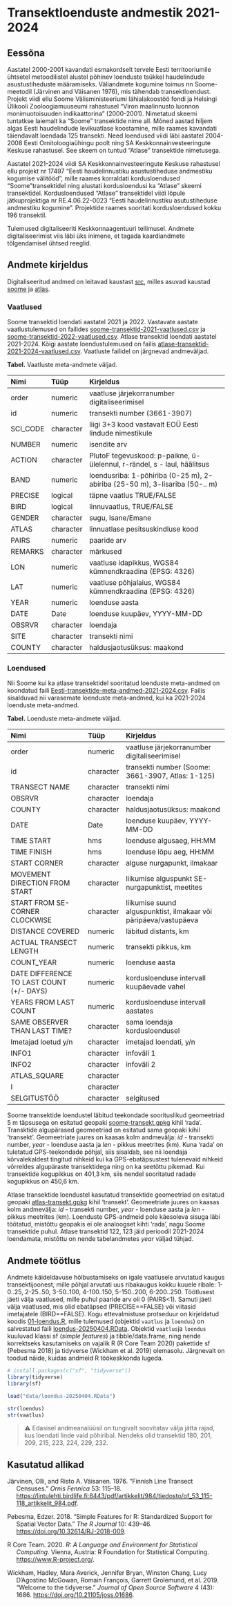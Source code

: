 Transektloenduste andmestik 2021-2024
================

## Eessõna

Aastatel 2000-2001 kavandati esmakordselt tervele Eesti territooriumile
ühtsetel metoodilistel alustel põhinev loenduste tsükkel haudelindude
asustustiheduste määramiseks. Väliandmete kogumine toimus nn
Soome-meetodil (Järvinen and Väisanen 1976), mis tähendab
transektloendust. Projekt viidi ellu Soome Välisministeeriumi
lähialakoostöö fondi ja Helsingi Ülikooli Zooloogiamuuseumi rahastusel
“Viron maalinnusto luonnon monimuotoisuuden indikaattorina” (2000-2001).
Nimetatud skeemi tuntatkse laiemalt ka “Soome” transektide nime all.
Mõned aastad hiljem algas Eesti haudelindude levikuatlase koostamine,
mille raames kavandati täiendavalt loendada 125 transekti. Need
loendused viidi läbi aastatel 2004-2008 Eesti Ornitoloogiaühingu poolt
ning SA Keskkonnainvesteeringute Keskuse rahastusel. See skeem on tuntud
“Atlase” transektide nimetusega.

Aastatel 2021-2024 viidi SA Keskkonnainvesteeringute Keskuse rahastusel
ellu projekt nr 17497 “Eesti haudelinnustiku asustustiheduse andmestiku
kogumise välitööd”, mille raames korraldati kordusloendused
“Soome”transektidel ning alustati kordusloendusi ka “Atlase” skeemi
transektidel. Kordusloendused “Atlase” transektidel viidi lõpule
jätkuprojektiga nr RE.4.06.22-0023 “Eesti haudelinnustiku asutustiheduse
andmestiku kogumine”. Projektide raames sooritati kordusloendused kokku
196 transektil.

Tulemused digitaliseeriti Keskkonnaagentuuri tellimusel. Andmete
digitaliseerimist viis läbi üks inimene, et tagada kaardiandmete
tõlgendamisel ühtsed reeglid.

## Andmete kirjeldus

Digitaliseeritud andmed on leitavad kaustast [src](./src), milles asuvad
kaustad [soome](./src/soome) ja [atlas](./src/atlas).

### Vaatlused

Soome transektid loendati aastatel 2021 ja 2022. Vastavate aastate
vaatlustulemused on failides
[soome-transektid-2021-vaatlused.csv](./src/soome/soome-transektid-2021-vaatlused.csv)
ja
[soome-transektid-2022-vaatlused.csv](./src/soome/soome-transektid-2022-vaatlused.csv).
Atlase transektid loendati aastatel 2021-2024. Kõigi aastate
loendustulemused on failis
[atlase-transektid-2021-2024-vaatlused.csv](./src/atlas/atlase-transektid-2021-2024-vaatlused.csv).
Vaatluste failidel on järgnevad andmeväljad.

**Tabel.** Vaatluste meta-andmete väljad.

| Nimi | Tüüp | Kirjeldus |
|:---|:---|:---|
| order | numeric | vaatluse järjekorranumber digitaliseerimisel |
| id | numeric | transekti number (3661-3907) |
| SCI_CODE | character | liigi 3+3 kood vastavalt EOÜ Eesti lindude nimestikule |
| NUMBER | numeric | isendite arv |
| ACTION | character | PlutoF tegevuskood: p-paikne, ü-ülelennul, r-rändel, s - laul, häälitsus |
| BAND | numeric | loendusriba: 1-põhiriba (0-25 m), 2-abiriba (25-50 m), 3-lisariba (50-.. m) |
| PRECISE | logical | täpne vaatlus TRUE/FALSE |
| BIRD | logical | linnuvaatlus, TRUE/FALSE |
| GENDER | character | sugu, Isane/Emane |
| ATLAS | character | linnuatlase pesitsuskindluse kood |
| PAIRS | numeric | paaride arv |
| REMARKS | character | märkused |
| LON | numeric | vaatluse idapikkus, WGS84 kümnendkraadina (EPSG: 4326) |
| LAT | numeric | vaatluse põhjalaius, WGS84 kümnendkraadina (EPSG: 4326) |
| YEAR | numeric | loenduse aasta |
| DATE | Date | loenduse kuupäev, YYYY-MM-DD |
| OBSRVR | character | loendaja |
| SITE | character | transekti nimi |
| COUNTY | character | haldusjaotusüksus: maakond |

### Loendused

<!--Soome transektide loenduste meta-andmed on koondatud faili [Soome-transektide-meta-andmed.xlsx](./src/soome/Soome-transektide-meta-andmed.xlsx). !-->

Nii Soome kui ka atlase transektidel sooritatud loenduste meta-andmed on
koondatud faili
[Eesti-transektide-meta-andmed-2021-2024.csv](./src/Eesti-transektide-meta-andmed-2021-2024.csv).
Failis sisalduvad nii varasemate loenduste meta-andmed, kui ka 2021-2024
loenduste meta-andmed.

**Tabel.** Loenduste meta-andmete väljad.

| Nimi | Tüüp | Kirjeldus |
|:---|:---|:---|
| order | numeric | vaatluse järjekorranumber digitaliseerimisel |
| id | character | transekti number (Soome: 3661-3907, Atlas: 1-125) |
| TRANSECT NAME | character | transekti nimi |
| OBSRVR | character | loendaja |
| COUNTY | character | haldusjaotusüksus: maakond |
| DATE | Date | loenduse kuupäev, YYYY-MM-DD |
| TIME START | hms | loenduse algusaeg, HH:MM |
| TIME FINISH | hms | loenduse lõpu aeg, HH:MM |
| START CORNER | character | alguse nurgapunkt, ilmakaar |
| MOVEMENT DIRECTION FROM START | character | liikumise alguspunkt SE-nurgapunktist, meetites |
| START FROM SE-CORNER CLOCKWISE | character | liikumise suund alguspunktist, ilmakaar või päripäeva/vastupäeva |
| DISTANCE COVERED | numeric | läbitud distants, km |
| ACTUAL TRANSECT LENGTH | numeric | transekti pikkus, km |
| COUNT_YEAR | numeric | loenduse aasta |
| DATE DIFFERENCE TO LAST COUNT (+/- DAYS) | numeric | kordusloenduse intervall kuupäevade vahel |
| YEARS FROM LAST COUNT | numeric | kordusloenduse intervall aastates |
| SAME OBSERVER THAN LAST TIME? | character | sama loendaja kordusloendusel |
| Imetajad loetud y/n | character | imetajad loendati, y/n |
| INFO1 | character | infoväli 1 |
| INFO2 | character | infoväli 2 |
| ATLAS_SQUARE | character |  |
| I | character |  |
| SELGITUSTÖÖ | character | selgitused |

Soome transektide loendustel läbitud teekondade soorituslikud
geomeetriad 5 m täpsusega on esitatud geopaki
[soome-transekt.gpkg](./src/soome) kihil ‘rada’. Transktide algupärased
geomeetriad on esitatud sama geopaki kihil ‘transekt’. Geomeetriate
juures on kaasas kolm andmevälja: *id* - transekti number, *year* -
loenduse aasta ja *len* - pikkus meetrites (km). Kuna ‘rada’ on
tuletatud GPS-teekondade põhjal, siis sisaldab, see nii loendaja
kõrvalekaldest tingitud nihkeid kui ka GPS-ebatäpsustest tulenevaid
nihkeid võrreldes algupäraste transektidega ning on ka seetõttu pikemad.
Kui transektide kogupikkus on 401,3 km, siis nendel sooritatud radade
kogupikkus on 450,6 km.

Atlase transektide loendustel kasutatud transektide geomeetriad on
esitatud geopaki [atlas-transekt.gpkg](./src/atlas) kihil ‘transekt’.
Geomeetriate juures on kaasas kolm andmevälja: *id* - transekti number,
*year* - loenduse aasta ja *len* - pikkus meetrites (km). Loenduste
GPS-andmeid pole käesoleva sisuga läbi töötatud, mistõttu geopakis ei
ole analoogset kihti ‘rada’, nagu Soome transektide puhul. Atlase
transektid 122, 123 jäid perioodil 2021-2024 loendamata, mistõttu on
nende tabelandmetes *year* väljad tühjad.

## Andmete töötlus

Andmete käideldavuse hõlbustamiseks on igale vaatlusele arvutatud kaugus
transektijoonest, mille põhjal arvutati uus ribakaugus kokku kuuele
ribale: 1-0..25, 2-25..50, 3-50..100, 4-100..150, 5-150..200,
6-200..250. Töötlusest jäeti välja vaatlused, mille puhul paaride arv
oli 0 (PAIRS\<1). Samuti jäeti välja vaatlused, mis olid ebatäpsed
(PRECISE==FALSE) või viitasid imetajatele (BIRD==FALSE). Kogu
ettevalmistuse protseduur on kirjeldatud koodis
[01-loendus.R](./R/01-loendus.R), mille tulemused (objektid `vaatlus` ja
`loendus`) on salvestatud faili [loendus-20250404.RData](./data).
Objektid `vaatlus`ja `loendus` kuuluvad klassi sf (*simple features*) ja
tibble/data.frame, ning nende korrektseks kasutamiseks on vajalik R (R
Core Team 2020) pakettide sf (Pebesma 2018) ja tidyverse (Wickham et al.
2019) olemasolu. Järgnevalt on toodud näide, kuidas andmeid R
töökeskkonda lugeda.

``` r
# install.packages(c("sf", "tidyverse"))
library(tidyverse)
library(sf)

load("data/loendus-20250404.RData")

str(loendus)
str(vaatlus)
```

> :warning: Edasisel andmeanalüüsil on tungivalt soovitatav välja jätta
> rajad, kus loendati linde vaid põhiribal. Nendeks olid transektid 180,
> 201, 209, 215, 223, 224, 229, 232.

## Kasutatud allikad

<div id="refs" class="references csl-bib-body hanging-indent"
entry-spacing="0">

<div id="ref-jarvinen" class="csl-entry">

Järvinen, Olli, and Risto A. Väisanen. 1976. “Finnish Line Transect
Censuses.” *Ornis Fennica* 53: 115–18.
<https://lintulehti.birdlife.fi:8443/pdf/artikkelit/984/tiedosto/of_53_115-118_artikkelit_984.pdf>.

</div>

<div id="ref-sf" class="csl-entry">

Pebesma, Edzer. 2018. “<span class="nocase">Simple Features for R:
Standardized Support for Spatial Vector Data</span>.” *The R Journal*
10: 439–46. <https://doi.org/10.32614/RJ-2018-009>.

</div>

<div id="ref-r" class="csl-entry">

R Core Team. 2020. *R: A Language and Environment for Statistical
Computing*. Vienna, Austria: R Foundation for Statistical Computing.
<https://www.R-project.org/>.

</div>

<div id="ref-tidy" class="csl-entry">

Wickham, Hadley, Mara Averick, Jennifer Bryan, Winston Chang, Lucy
D’Agostino McGowan, Romain François, Garrett Grolemund, et al. 2019.
“Welcome to the <span class="nocase">tidyverse</span>.” *Journal of Open
Source Software* 4 (43): 1686. <https://doi.org/10.21105/joss.01686>.

</div>

</div>
